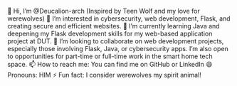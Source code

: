 👋 Hi, I’m @Deucalion-arch (Inspired by Teen Wolf and my love for werewolves)
👀 I’m interested in cybersecurity, web development, Flask, and creating secure and efficient websites.
🌱 I’m currently learning Java and deepening my Flask development skills for my web-based application project at DUT.
💞️ I’m looking to collaborate on web development projects, especially those involving Flask, Java, or cybersecurity apps. I’m also open to opportunities for part-time or full-time work in the smart home tech space.
📫 How to reach me: You can find me on GitHub or LinkedIn
😄 Pronouns: HIM 
⚡ Fun fact: I consider werewolves my spirit animal!

<!---
Deucalion-arch/Deucalion-arch is a ✨ special ✨ repository because its `README.md` (this file) appears on your GitHub profile.
You can click the Preview link to take a look at your changes.
--->
